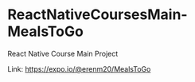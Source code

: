 # ReactNativeCoursesMain-MealsToGo
React Native Course Main Project  

Link: https://expo.io/@erenm20/MealsToGo
